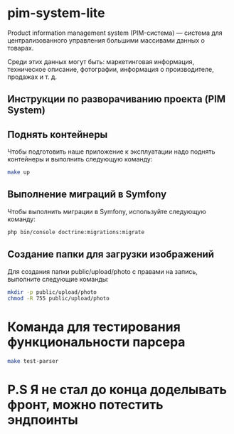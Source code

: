 # pim-system-lite

Product information management system (PIM-система) — система для централизованного управления большими массивами данных о товарах.

Среди этих данных могут быть: маркетинговая информация, техническое описание, фотографии, информация о производителе, продажах и т. д. 

## Инструкции по разворачиванию проекта (PIM System)

## Поднять контейнеры 

Чтобы подготовить наше приложение к эксплуатации надо поднять контейнеры и выполнить следующую команду: 
```bash
make up
```

## Выполнение миграций в Symfony

Чтобы выполнить миграции в Symfony, используйте следующую команду:

```bash
php bin/console doctrine:migrations:migrate
```
## Создание папки для загрузки изображений 

Для создания папки public/upload/photo с правами на запись, выполните следующие команды:

```bash
mkdir -p public/upload/photo
chmod -R 755 public/upload/photo
```

# Команда для тестирования функциональности парсера 
```bash
make test-parser
```

# P.S Я не стал до конца доделывать фронт, можно потестить эндпоинты
